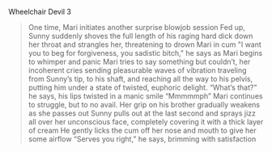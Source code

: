 Wheelchair Devil 3

> One time, Mari initiates another surprise blowjob session
> Fed up, Sunny suddenly shoves the full length of his raging hard dick down her throat and strangles her, threatening to drown Mari in cum
> "I want you to beg for forgiveness, you sadistic bitch," he says as Mari begins to whimper and panic
>Mari tries to say something but couldn’t, her incoherent cries sending pleasurable waves of vibration traveling from Sunny’s tip, to his shaft, and reaching all the way to his pelvis, putting him under a state of twisted, euphoric delight.
> “What’s that?” he says, his lips twisted in a manic smile
> “Mmmmmph”
> Mari continues to struggle, but to no avail. Her grip on his brother gradually weakens as she passes out
> Sunny pulls out at the last second and sprays jizz all over her unconscious face, completely covering it with a thick layer of cream
> He gently licks the cum off her nose and mouth to give her some airflow
> “Serves you right,” he says, brimming with satisfaction
